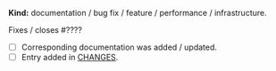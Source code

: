 <!-- Thank you for your contribution.
     Make sure you read the contributing guide and fill this template. -->


<!-- Keep what applies -->
**Kind:** documentation / bug fix / feature / performance / infrastructure.


<!-- If this is a bug fix, make sure the bug was reported beforehand. -->
Fixes / closes #????


<!-- If this is a feature pull request / breaks compatibility: -->
<!-- (Otherwise, remove these lines.) -->
- [ ] Corresponding documentation was added / updated.
- [ ] Entry added in [CHANGES](/CHANGES).
